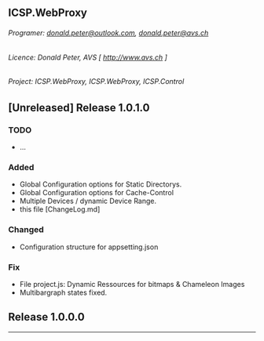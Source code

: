 ## ICSP.WebProxy

###### Programer: donald.peter@outlook.com, donald.peter@avs.ch
###### Licence: Donald Peter, AVS [ http://www.avs.ch ]
###### Project: ICSP.WebProxy, ICSP.WebProxy, ICSP.Control

## [Unreleased] Release 1.0.1.0
### TODO
- ...

### Added
- Global Configuration options for Static Directorys.
- Global Configuration options for Cache-Control
- Multiple Devices / dynamic Device Range.
- this file [ChangeLog.md]

### Changed
- Configuration structure for appsetting.json

### Fix
- File project.js: Dynamic Ressources for bitmaps & Chameleon Images
- Multibargraph states fixed.

## Release 1.0.0.0
--- 